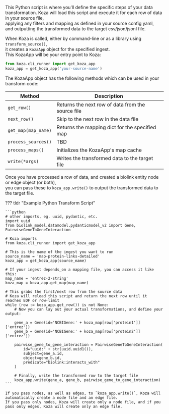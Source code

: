 This Python script is where you'll define the specific steps of your data transformation.
Koza will load this script and execute it for each row of data in your source file,  
applying any filters and mapping as defined in your source config yaml,  
and outputting the transformed data to the target csv/json/jsonl file.

When Koza is called, either by command-line or as a library using `transform_source()`,  
it creates a `KozaApp` object for the specified ingest.  
This KozaApp will be your entry point to Koza:

```python
from koza.cli_runner import get_koza_app
koza_app = get_koza_app('your-source-name')
```

The KozaApp object has the following methods which can be used in your transform code:

| Method              | Description                                       |
| ------------------- | ------------------------------------------------- |
| `get_row()`         | Returns the next row of data from the source file |
| `next_row()`        | Skip to the next row in the data file             |
| `get_map(map_name)` | Returns the mapping dict for the specified map    |
| `process_sources()` | TBD                                               |
| `process_maps()`    | Initializes the KozaApp's map cache               |
| `write(*args)`      | Writes the transformed data to the target file    |

Once you have processed a row of data, and created a biolink entity node or edge object (or both),  
you can pass these to `koza_app.write()` to output the transformed data to the target file.

??? tldr "Example Python Transform Script"

    ```python
    # other imports, eg. uuid, pydantic, etc.
    import uuid
    from biolink_model.datamodel.pydanticmodel_v2 import Gene, PairwiseGeneToGeneInteraction

    # Koza imports
    from koza.cli_runner import get_koza_app

    # This is the name of the ingest you want to run
    source_name = 'map-protein-links-detailed'
    koza_app = get_koza_app(source_name)

    # If your ingest depends_on a mapping file, you can access it like this:
    map_name = 'entrez-2-string'
    koza_map = koza_app.get_map(map_name)

    # This grabs the first/next row from the source data
    # Koza will reload this script and return the next row until it reaches EOF or row-limit
    while (row := koza_app.get_row()) is not None:
        # Now you can lay out your actual transformations, and define your output:

        gene_a = Gene(id='NCBIGene:' + koza_map[row['protein1']]['entrez'])
        gene_b = Gene(id='NCBIGene:' + koza_map[row['protein2']]['entrez'])

        pairwise_gene_to_gene_interaction = PairwiseGeneToGeneInteraction(
            id="uuid:" + str(uuid.uuid1()),
            subject=gene_a.id,
            object=gene_b.id,
            predicate="biolink:interacts_with"
        )

        # Finally, write the transformed row to the target file
        koza_app.write(gene_a, gene_b, pairwise_gene_to_gene_interaction)
    ```

    If you pass nodes, as well as edges, to `koza_app.write()`, Koza will automatically create a node file and an edge file.
    If you pass only nodes, Koza will create only a node file, and if you pass only edges, Koza will create only an edge file.
